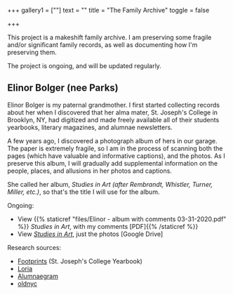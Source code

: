 +++
gallery1 = [""]
text = ""
title = "The Family Archive"
toggle = false

+++

This project is a makeshift family archive. I am preserving some fragile and/or significant family records, as well as documenting how I'm preserving them. 

The project is ongoing, and will be updated regularly. 

## Elinor Bolger (nee Parks) 

Elinor Bolger is my paternal grandmother. I first started collecting records about her when I discovered that her alma mater, St. Joseph's College in Brooklyn, NY, had digitized and made freely available all of their students yearbooks, literary magazines, and alumnae newsletters. 

A few years ago, I discovered a photograph album of hers in our garage. The paper is extremely fragile, so I am in the process of scanning both the pages (which have valuable and informative captions), and the photos. As I preserve this album, I will gradually add supplemental information on the people, places, and allusions in her photos and captions. 

She called her album, _Studies in Art (after Rembrandt, Whistler, Turner, Miller, etc.)_, so that's the title I will use for the album.

Ongoing: 
* View {{% staticref "files/Elinor - album with comments 03-31-2020.pdf" %}} _Studies in Art_, with my comments [PDF]{{% /staticref %}}
* View [_Studies in Art_](https://drive.google.com/open?id=120mfI7QC20cm5hsDqgHxecq78Pk0a24K), just the photos [Google Drive]

Research sources:
* [Footprints](https://archive.org/details/mcentegarthall?and%5B%5D=footprints&sin=) (St. Joseph's College Yearbook)
* [Loria](https://archive.org/details/mcentegarthall?and%5B%5D=alumnagram&sin=)
* [Alumnaegram](https://archive.org/details/mcentegarthall?and%5B%5D=alumnagram&sin=)
* [oldnyc](https://www.oldnyc.org/)
